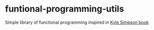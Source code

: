 # funtional-programming-utils
Simple library of functional programming inspired in [Kyle Simpson book](https://github.com/getify/Functional-Light-JS)
